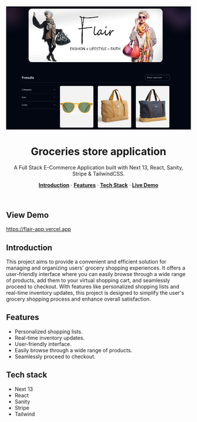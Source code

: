 <p align="center">
    <img alt="typing test screenshot" src="https://github.com/Vargriym/full-stack-e-commerce-application/blob/master/e-commerce.png">
    <h1 align="center">Groceries store application</h1>
  </a>
</p>

<p align="center">
  A Full Stack E-Commerce Application built with Next 13, React, Sanity, Stripe & TailwindCSS.
</p>

<p align="center">
  <a href="#introduction"><strong>Introduction</strong></a> ·
    <a href="#Key-Achievements"><strong>Features</strong></a> ·
  <a href="#tech-stack"><strong>Tech Stack</strong></a> ·
    <a href="#Live-Demo"><strong>Live Demo</strong></a>

  
</p>

<br/>

## View Demo
https://flair-app.vercel.app

<!-- ABOUT THE PROJECT -->

## Introduction

This project aims to provide a convenient and efficient solution for managing and organizing users' grocery shopping experiences.
It offers a user-friendly interface where you can easily browse through a wide range of products, add them to your virtual shopping cart, and seamlessly proceed to checkout. With features like personalized shopping lists and real-time inventory updates, this project is designed to simplify the user's grocery shopping process and enhance overall satisfaction. 
## Features

- Personalized shopping lists.
- Real-time inventory updates.
- User-friendly interface.
- Easily browse through a wide range of products.
- Seamlessly proceed to checkout.

## Tech stack
- Next 13
- React
- Sanity
- Stripe
- Tailwind
